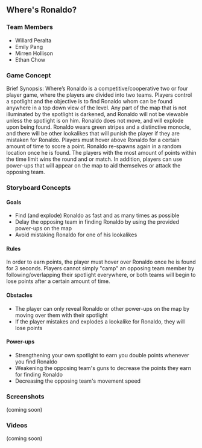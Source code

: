 ## Where's Ronaldo?

### Team Members

- Willard Peralta
- Emily Pang
- Mirren Hollison
- Ethan Chow

### Game Concept

Brief Synopsis: Where’s Ronaldo is a competitive/cooperative two or four player game, where the players are divided into two teams. Players control a spotlight and the objective is to find Ronaldo whom can be found anywhere in a top down view of the level. Any part of the map that is not illuminated by the spotlight is darkened, and Ronaldo will not be viewable unless the spotlight is on him. Ronaldo does not move, and will explode upon being found. Ronaldo wears green stripes and a distinctive monocle, and there will be other lookalikes that will punish the player if they are mistaken for Ronaldo. Players must hover above Ronaldo for a certain amount of time to score a point. Ronaldo re-spawns again in a random location once he is found. The players with the most amount of points within the time limit wins the round and or match. In addition, players can use power-ups that will appear on the map to aid themselves or attack the opposing team.

### Storyboard Concepts

#### Goals
- Find (and explode) Ronaldo as fast and as many times as possible
- Delay the opposing team in finding Ronaldo by using the provided power-ups on the map
- Avoid mistaking Ronaldo for one of his lookalikes

#### Rules
In order to earn points, the player must hover over Ronaldo once he is found for 3 seconds. Players cannot simply "camp" an opposing team member by following/overlapping their spotlight everywhere, or both teams will begin to lose points after a certain amount of time.

#### Obstacles

- The player can only reveal Ronaldo or other power-ups on the map by moving over them with their spotlight
- If the player mistakes and explodes a lookalike for Ronaldo, they will lose points

#### Power-ups

- Strengthening your own spotlight to earn you double points whenever you find Ronaldo
- Weakening the opposing team's guns to decrease the points they earn for finding Ronaldo
- Decreasing the opposing team's movement speed

### Screenshots

(coming soon)

### Videos

(coming soon)

